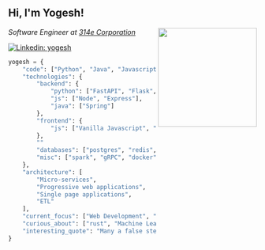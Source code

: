 <h2>Hi, I'm Yogesh!</h2>
<img align='right' src="https://media3.giphy.com/media/VDB85YZsrqMXx3c7DE/giphy.gif" width="200">
<p><em>Software Engineer at <a href="https://www.314e.com">314e Corporation</a></em></p>

[![Linkedin: yogesh](https://img.shields.io/badge/-yogesh-blue?style=flat-square&logo=Linkedin&logoColor=white&link=https://www.linkedin.com/in/yogesha-k-851a9014a/)](https://www.linkedin.com/in/yogesha-k-851a9014a/)

```python
yogesh = {
    "code": ["Python", "Java", "Javascript", "rust"],
    "technologies": {
        "backend": {
            "python": ["FastAPI", "Flask", "Django"],
            "js": ["Node", "Express"],
            "java": ["Spring"]
        },
        "frontend": {
            "js": ["Vanilla Javascript", "Angularjs"]
        },
        ""
        "databases": ["postgres", "redis", "mysql", "mongo"],
        "misc": ["spark", "gRPC", "docker", "bash"]
    },
    "architecture": [
        "Micro-services", 
        "Progressive web applications", 
        "Single page applications", 
        "ETL"
    ],
    "current_focus": ["Web Development", "Machine learning"],
    "curious_about": ["rust", "Machine Learning"],
    "interesting_quote": "Many a false step was made by standing still."
}
```
